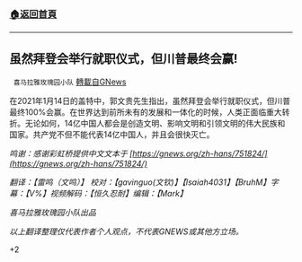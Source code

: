 ###  [:house:返回首頁](https://github.com/ourhimalayas/txt)
---

## 虽然拜登会举行就职仪式，但川普最终会赢!
` 喜马拉雅玫瑰园小队` [轉載自GNews](https://gnews.org/zh-hans/772369/)

在2021年1月14日的盖特中，郭文贵先生指出，虽然拜登会举行就职仪式，但川普最终100%会赢。在世界达到前所未有的发展和一体化的时候，人类正面临重大转折。无论如何，14亿中国人都会是创造文明、影响文明和引领文明的伟大民族和国家。共产党不但不能代表14亿中国人，并且会很快灭亡。

*鸣谢：感谢彩虹桥提供中文文本于 [https://gnews.org/zh-hans/751824/](https://gnews.org/zh-hans/751824/)*

*翻译：【雷鸣（文鸣）】 校对：【gavinguo(文钦)】【Isaiah4031】【BruhM】字幕：【V%】视频解码：【恒久忍耐】编辑：【Mark】*

*喜马拉雅玫瑰园小队出品*

*以上翻译整理仅代表作者个人观点，不代表GNEWS或其他方立场。*



+2
